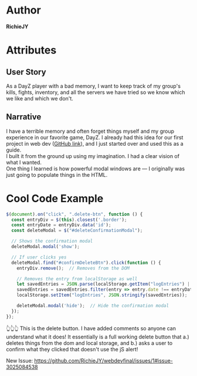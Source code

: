 # Author
**RichieJY**

# Attributes

## User Story
As a DayZ player with a bad memory, I want to keep track of my group's kills, fights, inventory, and all the servers we have tried so we know which we like and which we don't.

## Narrative
I have a terrible memory and often forget things myself and my group experience in our favorite game, DayZ. I already had this idea for our first project in web dev ([GitHub link](https://richiejy.github.io/my-fav-class/)), and I just started over and used this as a guide.  
I built it from the ground up using my imagination. I had a clear vision of what I wanted.  
One thing I learned is how powerful modal windows are — I originally was just going to populate things in the HTML.

# Cool Code Example
```javascript
$(document).on("click", ".delete-btn", function () {
  const entryDiv = $(this).closest('.border');
  const entryDate = entryDiv.data('id');
  const deleteModal = $("#deleteConfirmationModal");

  // Shows the confirmation modal
  deleteModal.modal('show');

  // If user clicks yes
  deleteModal.find("#confirmDeleteBtn").click(function () {
    entryDiv.remove();  // Removes from the DOM

    // Removes the entry from localStorage as well
    let savedEntries = JSON.parse(localStorage.getItem("logEntries") || "[]");
    savedEntries = savedEntries.filter(entry => entry.date !== entryDate);
    localStorage.setItem("logEntries", JSON.stringify(savedEntries));

    deleteModal.modal('hide');  // Hide the confirmation modal
  });
});
```
👆👆👆 This is the delete button. I have added comments so anyone can understand what it does! It essentially is a full working delete button that a.) deletes things from the dom and local storage, and b.) asks a user to confirm what they clicked that doesn't use the jS alert!

New Issue: https://github.com/RichieJY/webdevfinal/issues/1#issue-3025084538



